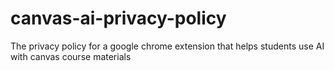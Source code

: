 # canvas-ai-privacy-policy
The privacy policy for a google chrome extension that helps students use AI with canvas course materials
